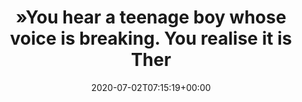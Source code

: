 ---
retweeted: false
source: <a href="https://about.twitter.com/products/tweetdeck" rel="nofollow">TweetDeck</a>
entities:
  hashtags: []
  symbols: []
  user_mentions: []
  urls:
  - url: https://t.co/ZcmUWDuVcS
    expanded_url: https://bit.ly/31IKlMS
    display_url: bit.ly/31IKlMS
    indices:
    - '84'
    - '107'
display_text_range:
- '0'
- '107'
favorite_count: '1'
id_str: '1278588045302943744'
truncated: false
retweet_count: '0'
id: '1278588045302943744'
possibly_sensitive: false
created_at: Thu Jul 02 07:15:19 +0000 2020
favorited: false
full_text: "»You hear a teenage boy whose voice is breaking. You realise it is Theresa
  May«\n\n\U0001F602"
lang: en
quote_url: https://bit.ly/31IKlMS
tags:
- pesos/twitter
date: '2020-07-02T07:15:19+00:00'
src: https://twitter.com/bascht/status/1278588045302943744
original_url: https://twitter.com/bascht/status/1278588045302943744
type: twitter_tweet
text: "»You hear a teenage boy whose voice is breaking. You realise it is Theresa
  May«\n\n\U0001F602"
title: "»You hear a teenage boy whose voice is breaking. You realise it is Ther"

---